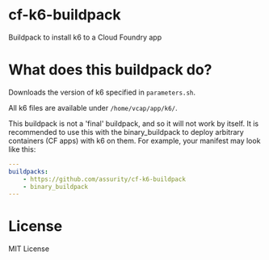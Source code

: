 # cf-k6-buildpack

Buildpack to install k6 to a Cloud Foundry app

# What does this buildpack do?

Downloads the version of k6 specified in `parameters.sh`.

All k6 files are available under `/home/vcap/app/k6/`.

This buildpack is not a 'final' buildpack, and so it will not work by itself. It is recommended to use this with the binary_buildpack to deploy arbitrary containers (CF apps) with k6 on them. For example, your manifest may look like this: 

```yaml
---
buildpacks:
    - https://github.com/assurity/cf-k6-buildpack
    - binary_buildpack
---
```

# License

MIT License